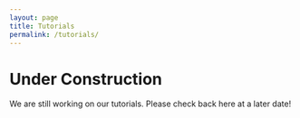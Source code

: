 ```yaml
---
layout: page
title: Tutorials
permalink: /tutorials/
---
```


# Under Construction
We are still working on our tutorials. Please check back here at a later date!

<!-- <img src="../photos/MISSIVE_Replica.jpg" align="center">

|Tutorial|Description|
|---|---|
|[Printing](/tutorials/sample)|Learn to print the parts properly.| -->
